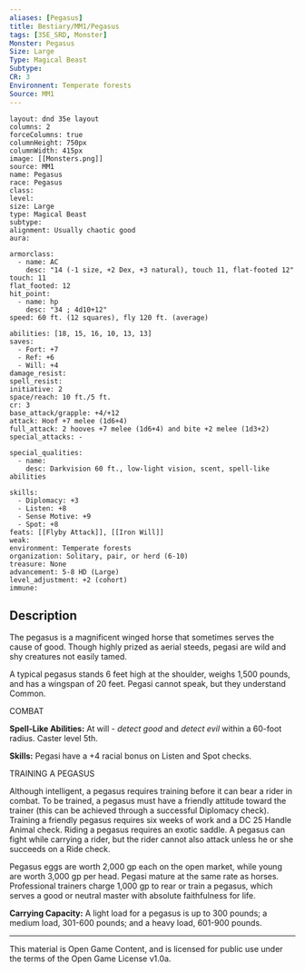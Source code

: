 ```yaml
---
aliases: [Pegasus]
title: Bestiary/MM1/Pegasus
tags: [35E_SRD, Monster]
Monster: Pegasus
Size: Large
Type: Magical Beast
Subtype: 
CR: 3
Environnent: Temperate forests
Source: MM1
---
```


```statblock
layout: dnd 35e layout
columns: 2
forceColumns: true
columnHeight: 750px
columnWidth: 415px
image: [[Monsters.png]]
source: MM1
name: Pegasus
race: Pegasus
class: 
level: 
size: Large
type: Magical Beast
subtype: 
alignment: Usually chaotic good
aura: 

armorclass:
  - name: AC
    desc: "14 (-1 size, +2 Dex, +3 natural), touch 11, flat-footed 12"
touch: 11
flat_footed: 12
hit_point:
  - name: hp
    desc: "34 ; 4d10+12"
speed: 60 ft. (12 squares), fly 120 ft. (average)

abilities: [18, 15, 16, 10, 13, 13]
saves:
  - Fort: +7
  - Ref: +6
  - Will: +4
damage_resist: 
spell_resist: 
initiative: 2
space/reach: 10 ft./5 ft.
cr: 3
base_attack/grapple: +4/+12
attack: Hoof +7 melee (1d6+4)
full_attack: 2 hooves +7 melee (1d6+4) and bite +2 melee (1d3+2)
special_attacks: -

special_qualities:
  - name: 
    desc: Darkvision 60 ft., low-light vision, scent, spell-like abilities

skills:
  - Diplomacy: +3
  - Listen: +8
  - Sense Motive: +9
  - Spot: +8
feats: [[Flyby Attack]], [[Iron Will]]
weak: 
environment: Temperate forests
organization: Solitary, pair, or herd (6-10)
treasure: None
advancement: 5-8 HD (Large)
level_adjustment: +2 (cohort)
immune: 
```

## Description

<p>The pegasus is a magnificent winged horse that sometimes serves the cause of good. Though highly prized as aerial steeds, pegasi are wild and shy creatures not easily tamed.</p>
<p>A typical pegasus stands 6 feet high at the shoulder, weighs 1,500 pounds, and has a wingspan of 20 feet. Pegasi cannot speak, but they understand Common.</p>
<p>COMBAT</p>
<p>
            <b>Spell-Like Abilities:</b> At will - <i>detect good</i> and <i>detect evil</i> within a 60-foot radius. Caster level 5th.</p>
<p>
            <b>Skills:</b> Pegasi have a +4 racial bonus on Listen and Spot checks.</p>
<p>TRAINING A PEGASUS</p>
<p>Although intelligent, a pegasus requires training before it can bear a rider in combat. To be trained, a pegasus must have a friendly attitude toward the trainer (this can be achieved through a successful Diplomacy check). Training a friendly pegasus requires six weeks of work and a DC 25 Handle Animal check. Riding a pegasus requires an exotic saddle. A pegasus can fight while carrying a rider, but the rider cannot also attack unless he or she succeeds on a Ride check.</p>
<p>Pegasus eggs are worth 2,000 gp each on the open market, while young are worth 3,000 gp per head. Pegasi mature at the same rate as horses. Professional trainers charge 1,000 gp to rear or train a pegasus, which serves a good or neutral master with absolute faithfulness for life.</p>
<p>
            <b>Carrying Capacity:</b> A light load for a pegasus is up to 300 pounds; a medium load, 301-600 pounds; and a heavy load, 601-900 pounds.</p>

---

This material is Open Game Content, and is licensed for public use under
the terms of the Open Game License v1.0a.
